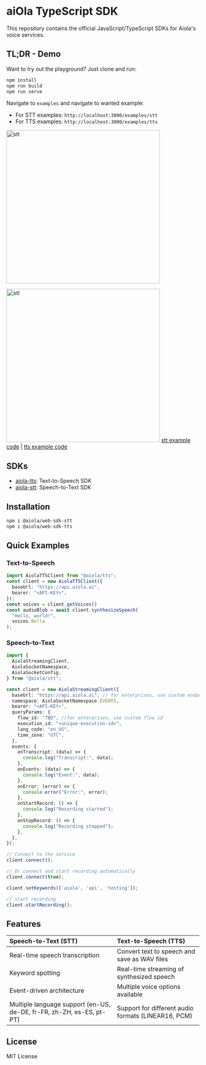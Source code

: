 # aiOla TypeScript SDK


This repository contains the official JavaScript/TypeScript SDKs for Aiola's voice services.


## TL;DR - Demo

Want to try out the playground? Just clone and run:

```bash
npm install
npm run build
npm run serve
```
Navigate to `examples` and navigate to wanted example:
   - For STT examples: `http://localhost:3000/examples/stt`
   - For TTS examples: `http://localhost:3000/examples/tts`

<img src="https://github.com/user-attachments/assets/1b97d1f8-64ad-454a-81b9-c76d82e2de58
" alt="stt" width="400"> 

<img src="https://github.com/user-attachments/assets/1745bf3b-ac9c-43a9-a783-7608c34e490e
" alt="stt" width="400">
[stt example code](https://github.com/aiola-lab/aiola-ts-client-sdk/tree/main/examples/stt-demo) | [tts example code](https://github.com/aiola-lab/aiola-ts-client-sdk/tree/main/examples/tts-demo)
## SDKs

- [aiola-tts](libs/tts/README.md): Text-to-Speech SDK
- [aiola-stt](libs/stt/README.md): Speech-to-Text SDK

## Installation

```bash
npm i @aiola/web-sdk-stt
npm i @aiola/web-sdk-tts
```

## Quick Examples

### Text-to-Speech
```typescript
import AiolaTTSClient from "@aiola/tts";
const client = new AiolaTTSClient({
  baseUrl: "https://api.aiola.ai",
  bearer: "<API-KEY>",
});
const voices = client.getVoices()
const audioBlob = await client.synthesizeSpeech(
  "Hello, world!",
  voices.Bella
);
```

### Speech-to-Text
```typescript
import {
  AiolaStreamingClient,
  AiolaSocketNamespace,
  AiolaSocketConfig,
} from "@aiola/stt";

const client = new AiolaStreamingClient({
  baseUrl: "https://api.aiola.ai", // for enterprises, use custom endpoint 
  namespace: AiolaSocketNamespace.EVENTS,
  bearer: "<API-KEY>",
  queryParams: {
    flow_id: "TBD", //for enterprises, use custom flow id
    execution_id: "<unique-execution-id>",
    lang_code: "en_US",
    time_zone: "UTC",
  },
  events: {
    onTranscript: (data) => {
      console.log("Transcript:", data);
    },
    onEvents: (data) => {
      console.log("Event:", data);
    },
    onError: (error) => {
      console.error("Error:", error);
    },
    onStartRecord: () => {
      console.log("Recording started");
    },
    onStopRecord: () => {
      console.log("Recording stopped");
    },
  },
});

// Connect to the service
client.connect();

// Or connect and start recording automatically
client.connect(true);

client.setKeywords(['aiola', 'api', 'testing']);

// start recording
client.startRecording();
```

## Features

| Speech-to-Text (STT)                                      | Text-to-Speech (TTS)                                  |
|:----------------------------------------------------------|:------------------------------------------------------|
| Real-time speech transcription                            | Convert text to speech and save as WAV files          |
| Keyword spotting                                          | Real-time streaming of synthesized speech             |
| Event-driven architecture                                 | Multiple voice options available                      |
| Multiple language support (en-US, de-DE, fr-FR, zh-ZH, es-ES, pt-PT)                                                          | Support for different audio formats (LINEAR16, PCM)   |


## License

MIT License
